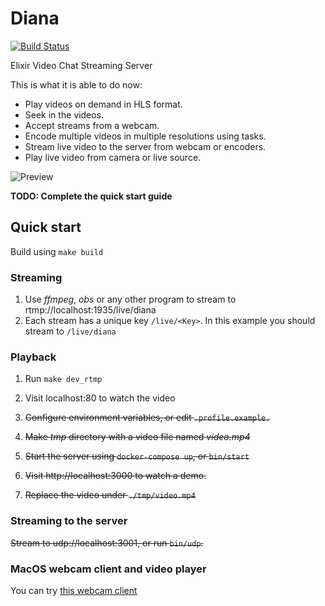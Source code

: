 # Diana

[![Build Status](https://travis-ci.org/shavit/Diana.svg?branch=master)](https://travis-ci.org/shavit/Diana)

Elixir Video Chat Streaming Server

This is what it is able to do now:

* Play videos on demand in HLS format.
* Seek in the videos.
* Accept streams from a webcam.
* Encode multiple videos in multiple resolutions using tasks.
* Stream live video to the server from webcam or encoders.
* Play live video from camera or live source.


![Preview](https://github.com/shavit/Diana/blob/master/doc/page-1.png?raw=true)


**TODO: Complete the quick start guide**

## Quick start
Build using `make build`

### Streaming
1. Use *ffmpeg*, *obs* or any other program to stream to rtmp://localhost:1935/live/diana
2. Each stream has a unique key `/live/<Key>`. In this example you should stream to `/live/diana`

### Playback
1. Run `make dev_rtmp`
2. Visit localhost:80 to watch the video

1. <s>Configure environment variables, or edit `.profile.example.`</s>
2. <s>Make *tmp* directory with a video file named *video.mp4*</s>
3. <s>Start the server using `docker-compose up`, or `bin/start`</s>
4. <s>Visit http://localhost:3000 to watch a demo.</s>
5. <s>Replace the video under `./tmp/video.mp4`</s>

### Streaming to the server
<s>Stream to udp://localhost:3001, or run `bin/udp`.</s>


### MacOS webcam client and video player

You can try [this webcam client](https://github.com/shavit/Monique)
